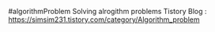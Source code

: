 #algorithmProblem
Solving alrogithm problems
Tistory Blog : https://simsim231.tistory.com/category/Algorithm_problem